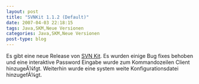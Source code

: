 ```yaml
---
layout: post
title: "SVNKit 1.1.2 (Default)"
date: 2007-04-03 22:18:15
tags: Java,SKM,Neue Versionen
categories: Java,SKM,Neue Versionen
post-type: blog
---
```

Es gibt eine neue Release von <a href="http://svnkit.com/"  title="SVN Kit">SVN Kit</a>. Es wurden einige Bug fixes behoben und eine interaktive Password Eingabe wurde zum Kommandozeilen Client hinzugeÃ¼fgt. Weiterhin wurde eine system weite Konfigurationsdatei hinzugefÃ¼gt.
